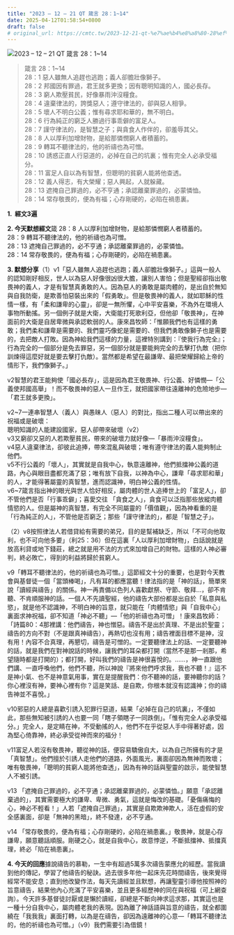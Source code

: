 ```yaml
---
title: "2023 – 12 – 21 QT 箴言 28：1~14"
date: 2025-04-12T01:58:54+0800
draft: false
# original_url: https://cmtc.tw/2023-12-21-qt-%e7%ae%b4%e8%a8%80-28%ef%bc%9a114
---
```


![2023 – 12 – 21 QT 箴言 28：1\~14](/images/qt.jpg  "2023 – 12 – 21 QT 箴言 28：1\~14")

> 箴言 28：1\~14  
> 28：1 惡人雖無人追趕也逃跑；義人卻膽壯像獅子。  
> 28：2 邦國因有罪過，君王就多更換；因有聰明知識的人，國必長存。  
> 28：3 窮人欺壓貧民，好像暴雨沖沒糧食。  
> 28：4 違棄律法的，誇獎惡人；遵守律法的，卻與惡人相爭。  
> 28：5 壞人不明白公義；惟有尋求耶和華的，無不明白。  
> 28：6 行為純正的窮乏人勝過行事乖僻的富足人。  
> 28：7 謹守律法的，是智慧之子；與貪食人作伴的，卻羞辱其父。  
> 28：8 人以厚利加增財物，是給那憐憫窮人者積蓄的。  
> 28：9 轉耳不聽律法的，他的祈禱也為可憎。  
> 28：10 誘惑正直人行惡道的，必掉在自己的坑裏；惟有完全人必承受福分。  
> 28：11 富足人自以為有智慧，但聰明的貧窮人能將他查透。  
> 28：12 義人得志，有大榮耀；惡人興起，人就躲藏。  
> 28：13 遮掩自己罪過的，必不亨通；承認離棄罪過的，必蒙憐恤。  
> 28：14 常存敬畏的，便為有福；心存剛硬的，必陷在禍患裏。

**1.  經文3遍**

**2. 今天默想經文**箴 28：8 人以厚利加增財物，是給那憐憫窮人者積蓄的。  
28：9 轉耳不聽律法的，他的祈禱也為可憎。  
28：13 遮掩自己罪過的，必不亨通；承認離棄罪過的，必蒙憐恤。  
28：14 常存敬畏的，便為有福；心存剛硬的，必陷在禍患裏。

**3. 默想分享**（1）v1「惡人雖無人追趕也逃跑；義人卻膽壯像獅子。」這與一般人的認知剛好相反，世人以為惡人好像很凶很大膽，讓別人害怕；但是聖經卻指出敬畏神的義人，才是有智慧真勇敢的人。因為惡人的勇敢是屬肉體的，是出自於無知與自我防衛，是欺善怕惡裝出來的「假勇敢」。但是敬畏神的義人，就如耶穌的性情一樣，有「柔和謙卑的心靈」，卻是一無所懼，心中平安喜樂，不為外在環境人事物所動搖。另一個例子就是大衛，大衛能打死歌利亞，但他卻「敬畏神」，在神面前的大衛是自居卑微與承認軟弱的人。康來昌牧師：「惟願我們也有這樣的勇敢；我們柔和謙卑是需要的、我們靈巧像蛇是需要的、但我們勇敢像獅子也是需要的，去把敵人打敗。因為神給我們這樣的力量，這裡特別講到：『使我行為完全』；行為完全的一個部分是免去罪惡，另一個部分就是要能夠完全的去擊打仇敵（把你訓煉得這麼好就是要去擊打仇敵）。當然都是希望在最謙卑、最把榮耀歸給上帝的情形下，我們像獅子。」

v2智慧的君王能夠使「國必長存」，這是因為君王敬畏神、行公義、好憐憫—「公義使邦國高舉」！而不敬畏神的惡人一旦作王，就把國家帶往遠離神的危險地步—「君王就多更換」。

v2\~7一連串智慧人（義人）與愚昧人（惡人）的對比，指出二種人可以帶出來的祝福或是破壞：  
聰明知識的人能建設國家，惡人卻帶來破壞（v2）  
v3又窮卻又惡的人若欺壓貧民，帶來的破壞力就好像—「暴雨沖沒糧食」。  
v4惡人違棄律法，卻彼此追捧，帶來混亂與破壞；唯有遵守律法的義人能夠制止他們。  
v5不行公義的「壞人」，其實就是自我中心，執意遠離神，他們抵擋神公義的道路，內心與眼目盡都充滿了惡；唯有放下自我，以神為中心，謙卑「尋求耶和華」的人，才能得著屬靈的真智慧，進而認識神，明白神公義的性情。  
v6\~7箴言指出神的眼光與世人恰好相反，屬肉體的世人追捧世上的「富足人」，卻不管他們是否「行事乖僻」；喜愛交往 「貪食之人」，貪食可以泛指那些放縱肉體情慾的人。但是屬神的真智慧，有完全不同屬靈的「價值觀」，因為神看重的是「行為純正的人」，不管他是否窮乏；那些「謹守律法的」，都是「智慧之子」。

（2）v8按照律法人若借貸給有需要的弟兄，目的是幫補缺乏，所以「不可向他取利，也不可向他多要」（利25：36）但在這裏「人以厚利加增財物」，白話說就是放高利貸或地下錢莊，總之就是用不法的方式來加增自己的財物。這樣的人神必審判，終必敗亡，得到的利益將歸於貧窮人。

v9「轉耳不聽律法的，他的祈禱也為可憎。」這節經文十分的重要，也是對今天教會與基督徒一個「當頭棒喝」，凡有耳的都應當聽！律法指的是「神的話」，簡單來說「讀經與禱告」的關係。神一再責備以色列人喜歡獻祭、守節、敬拜…，卻不肯聽、不肯順服神的話。一個人不先讀聖經，他的禱告大部份都是出自於「私意與私慾」，就是他不認識神，不明白神的旨意，就只能在「肉體情慾」與「自我中心」裏面求神祝福，卻不知道「神必不聽」—「他的祈禱也為可憎」！康來昌牧師：「詩篇80：4那裡講：他們禱告，神也憎惡。禱告不是出於真理、不是出於聖靈；禱告的方向不對（不是跟真神禱告），再熱切也沒有用；禱告裡面目標不是神，沒有用！內容不合真理，再懇切，禱告是可憎的。一定要聽律法上的話、一定要聽神的話，就是我們在對神說話的時候，讓我們的耳朵都打開（當然不是那一剎那，希望隨時都是打開的）；都打開，好叫我們的禱告是神很喜悅的。……，神一直跟他們講、一直呼喚他們，他們不聽，所以神說『將來他們呼求我，我也不聽！』這不是神小氣、也不是神意氣用事，實在是提醒我們：你不聽神的話，要神聽你的話？你心裡沒有神，要神心裡有你？這是笑話、是自欺，你根本就沒有認識神；你的禱告神並不喜悅。」

v10邪惡的人總是喜歡引誘入犯罪行惡道，結果「必掉在自己的坑裏」，不僅如此，那些無知被引誘的人也要一同「瞎子領瞎子一同跌倒」。「惟有完全人必承受福分。」完全人，是定睛在神，不受動搖的人，他們不在乎從惡人手中得著好處，因為堅心倚靠神，終必承受從神而來的福分！

v11富足人若沒有敬畏神，聽從神的話，便容易驕傲自大，以為自己所擁有的才是「真智慧」。他們擅於引誘人走他們的道路，外面風光，裏面卻因為無神而敗壞；唯有敬畏神，「聰明的貧窮人能將他查透」，因為有神的話與聖靈的啟示，能使智慧人不被引誘。

v13 「遮掩自己罪過的，必不亨通；承認離棄罪過的，必蒙憐恤。」願意「承認離棄過的」，其實需要極大的謙卑、卑微、勇氣，這就是悔改的基礎。「憂傷痛悔的心，神必不輕看！」人若「遮掩自己罪過」，其實是自欺欺神欺人，活在虛假的安全感裏面，卻是「無神的黑暗」，終不發達，必不亨通。

v14 「常存敬畏的，便為有福；心存剛硬的，必陷在禍患裏。」敬畏神，就是心存謙卑，願意聽話順服。剛硬之心，就是自我中心，故意悖逆，不斷抵擋神、抵擋真理，終必「陷在禍患裏」。

**4. 今天的回應**據說禱告的慕勒，一生中有超過5萬多次禱告蒙應允的經歷。當我讀到他的傳記，學習了他禱告的秘訣。過去很多年他一起床先花時間禱告，後來覺得經常不能安息；直到他改變作法，每天先讀經並且默想，再讓聖靈引導他按照神的旨意禱告，結果他內心充滿了平安喜樂，並且更多經歷神的同在與祝福（可上網查詢）。今天許多基督徒討厭或是懶於讀經，卻總是不斷向神求這求那，其實這也是一種十分自我中心，屬肉體老我的表現。因為離了神話語與旨意的禱告，就全都圍繞在「我我我」裏面打轉，以為是在禱告，卻因為遠離神的心意—「轉耳不聽律法的，他的祈禱也為可憎。」（v9）我們需要引為借鏡！